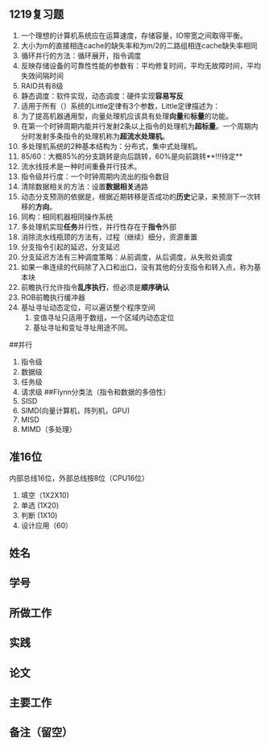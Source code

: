 ## 1219复习题
1. 一个理想的计算机系统应在运算速度，存储容量，IO带宽之间取得平衡。
2. 大小为m的直接相连cache的缺失率和为m/2的二路组相连cache缺失率相同
3. 循环并行的方法：循环展开，指令调度
4. 反映存储设备的可靠性性能的参数有：平均修复时间，平均无故障时间，平均失效间隔时间
5. RAID共有8级
6. 静态调度：软件实现，动态调度：硬件实现**容易写反**
1. 适用于所有（）系统的Little定律有3个参数，Little定律描述为：
1. 为了提高机器通用型，向量处理机应该具有处理**向量**和**标量**的功能。
1. 在第一个时钟周期内能并行发射2条以上指令的处理机为**超标量**。一个周期内分时发射多条指令的处理机称为**超流水处理机**。
1. 多处理机系统的2种基本结构为：分布式，集中式处理机。
1. 85/60：大概85%的分支跳转是向后跳转，60%是向前跳转**!!!待定**
1. 流水线技术是一种时间重叠并行技术。
1. 指令级并行度：一个时钟周期内流出的指令数目
1. 清除数据相关的方法：设置**数据相关**通路
1. 动态分支预测的依据是，根据近期转移是否成功的**历史**记录，来预测下一次转移的**方向**。
1. 同构：相同机器相同操作系统
1. 多处理机实现**任务**并行性，并行性存在于**指令**外部
1. 消除流水线瓶颈的方法有，过程（继续）细分，资源重置
1. 分支指令引起的延迟，分支延迟
1. 分支延迟方法有三种调度策略：从前调度，从后调度，从失败处调度
1. 如果一串连续的代码除了入口和出口，没有其他的分支指令和转入点，称为基本块
1. 前瞻执行允许指令**乱序执行**，但必须是**顺序确认**
1. ROB前瞻执行缓冲器
1. 基址寻址动态定位，可以遍访整个程序空间
    1. 变值寻址只适用于数组，一个区域内动态定位
    2. 基址寻址和变址寻址用途不同。

##并行
1. 指令级
2. 数据级
3. 任务级
4. 请求级
##Flynn分类法（指令和数据的多倍性）
1. SISD
2. SIMD(向量计算机，阵列机，GPU)
3. MISD
4. MIMD（多处理）
## 准16位
内部总线16位，外部总线按8位（CPU16位）
1. 填空（1X2X10)
2. 单选 (1X20)
3. 判断 (1X10)
4. 设计应用（60）

## 姓名
## 学号
## 所做工作
## 实践
## 论文
## 主要工作
## 备注（留空）